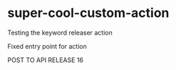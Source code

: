 # super-cool-custom-action

Testing the keyword releaser action

Fixed entry point for action 

POST TO API RELEASE 16

